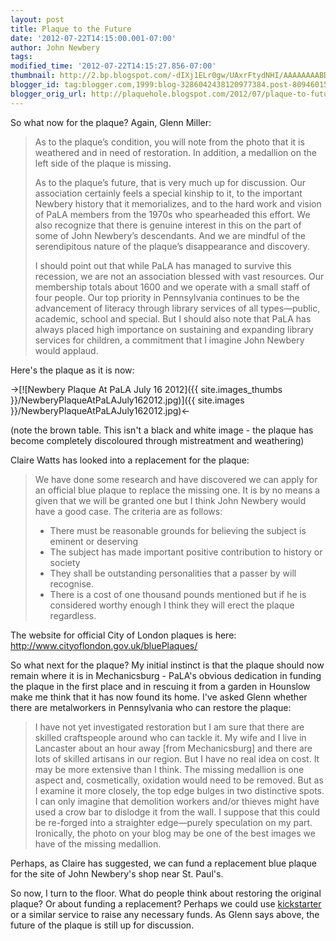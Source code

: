 ```yaml
---
layout: post
title: Plaque to the Future
date: '2012-07-22T14:15:00.001-07:00'
author: John Newbery
tags: 
modified_time: '2012-07-22T14:15:27.856-07:00'
thumbnail: http://2.bp.blogspot.com/-dIXj1ELr0gw/UAxrFtydNHI/AAAAAAAABDc/CGiyCDcHsUA/s72-c/Newbery+plaque+at+PaLA+July+16+2012.jpg
blogger_id: tag:blogger.com,1999:blog-3286042438120977384.post-8094601541705897944
blogger_orig_url: http://plaquehole.blogspot.com/2012/07/plaque-to-future.html
---
```


So what now for the plaque? Again, Glenn Miller:

> As to the plaque’s condition, you will note from the photo that it is weathered and in need of restoration. In addition, a medallion on the left side of the plaque is missing.
> 
> As to the plaque’s future, that is very much up for discussion. Our association certainly feels a special kinship to it, to the important Newbery history that it memorializes, and to the hard work and vision of PaLA members from the 1970s who spearheaded this effort. We also recognize that there is genuine interest in this on the part of some of John Newbery’s descendants. And we are mindful of the serendipitous nature of the plaque’s disappearance and discovery.
> 
> I should point out that while PaLA has managed to survive this recession, we are not an association blessed with vast resources. Our membership totals about 1600 and we operate with a small staff of four people. Our top priority in Pennsylvania continues to be the advancement of literacy through library services of all types—public, academic, school and special. But I should also note that PaLA has always placed high importance on sustaining and expanding library services for children, a commitment that I imagine John Newbery would applaud.

Here's the plaque as it is now:

->[![Newbery Plaque At PaLA July 16 2012]({{ site.images_thumbs }}/NewberyPlaqueAtPaLAJuly162012.jpg)]({{ site.images }}/NewberyPlaqueAtPaLAJuly162012.jpg)<-

(note the brown table. This isn't a black and white image - the plaque has become completely discoloured through mistreatment and weathering)

Claire Watts has looked into a replacement for the plaque:

> We have done some research and have discovered we can apply for an official blue plaque to replace the missing one. It is by no means a given that we will be granted one but I think John Newbery would have a good case. The criteria are as follows:
> 
> - There must be reasonable grounds for believing the subject is eminent or deserving
> - The subject has made important positive contribution to history or society
> - They shall be outstanding personalities that a passer by will recognise.
> - There is a cost of one thousand pounds mentioned but if he is considered worthy enough I think they will erect the plaque regardless.

The website for official City of London plaques is here: http://www.cityoflondon.gov.uk/bluePlaques/

So what next for the plaque? My initial instinct is that the plaque should now remain where it is in Mechanicsburg - PaLA's obvious dedication in funding the plaque in the first place and in rescuing it from a garden in Hounslow make me think that it has now found its home. I've asked Glenn whether there are metalworkers in Pennsylvania who can restore the plaque:

> I have not yet investigated restoration but I am sure that there are skilled craftspeople around who can tackle it. My wife and I live in Lancaster about an hour away [from Mechanicsburg] and there are lots of skilled artisans in our region. But I have no real idea on cost. It may be more extensive than I think. The missing medallion is one aspect and, cosmetically, oxidation would need to be removed. But as I examine it more closely, the top edge bulges in two distinctive spots. I can only imagine that demolition workers and/or thieves might have used a crow bar to dislodge it from the wall. I suppose that this could be re-forged into a straighter edge—purely speculation on my part. Ironically, the photo on your blog may be one of the best images we have of the missing medallion.

Perhaps, as Claire has suggested, we can fund a replacement blue plaque for the site of John Newbery's shop near St. Paul's.

So now, I turn to the floor. What do people think about restoring the original plaque? Or about funding a replacement? Perhaps we could use [kickstarter](http://www.kickstarter.com/) or a similar service to raise any necessary funds. As Glenn says above, the future of the plaque is still up for discussion.